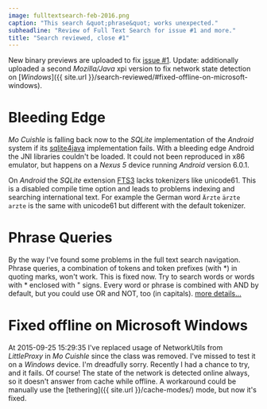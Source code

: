 ```yaml
---
image: fulltextsearch-feb-2016.png
caption: "This search &quot;phrase&quot; works unexpected."
subheadline: "Review of Full Text Search for issue #1 and more."
title: "Search reviewed, close #1"
---
```


New binary previews are uploaded to fix
[issue #1](https://github.com/ganskef/MoCuishle/issues/1). Update: additionally
uploaded a second *Mozilla/Java* xpi version to fix network state detection on 
[*Windows*]({{ site.url }}/search-reviewed/#fixed-offline-on-microsoft-windows).
<!--more-->

# Bleeding Edge

*Mo Cuishle* is falling back now to the *SQLite* implementation of the *Android* 
system if its [sqlite4java](https://bitbucket.org/almworks/sqlite4java) 
implementation fails. With a bleeding edge Android the JNI libraries couldn't 
be loaded. It could not been reproduced in x86 emulator, but happens on a 
*Nexus 5* device running *Android* version 6.0.1.

On *Android* the *SQLite* extension [FTS3](https://www.sqlite.org/fts3.html) 
lacks tokenizers like unicode61. This is a disabled compile time option and 
leads to problems indexing and searching international text. For example the 
German word `Ärzte` `ärzte` `arzte` is the same with unicode61 but different 
with the default tokenizer. 

# Phrase Queries

By the way I've found some problems in the full text search navigation. Phrase 
queries, a combination of tokens and token prefixes (with *) in quoting marks, 
won't work. This is fixed now. Try to search words or words with * enclosed with
&quot; signs. Every word or phrase is combined with AND by default, but you 
could use OR and NOT, too (in capitals). 
[more details...](https://www.sqlite.org/fts3.html#section_3)

# Fixed offline on Microsoft Windows

At 2015-09-25 15:29:35 I've replaced usage of NetworkUtils from *LittleProxy* in 
*Mo Cuishle* since the class was removed. I've missed to test it on a *Windows* 
device. I'm dreadfully sorry. Recently I had a chance to try, and it fails. Of 
course! The state of the network is detected online always, so it doesn't answer 
from cache while offline. A workaround could be manually use the 
[tethering]({{ site.url }}/cache-modes/) mode, but now it's fixed.
